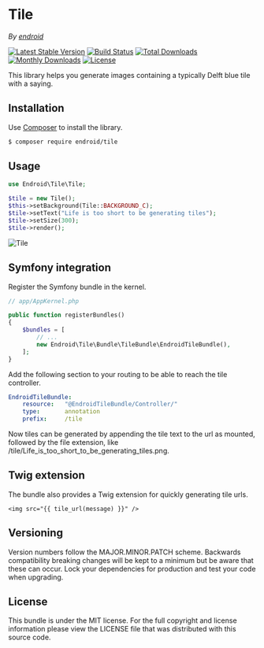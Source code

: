 Tile
====

*By [endroid](http://endroid.nl/)*

[![Latest Stable Version](http://img.shields.io/packagist/v/endroid/tile.svg)](https://packagist.org/packages/endroid/tile)
[![Build Status](http://img.shields.io/travis/endroid/Tile.svg)](http://travis-ci.org/endroid/Tile)
[![Total Downloads](http://img.shields.io/packagist/dt/endroid/tile.svg)](https://packagist.org/packages/endroid/tile)
[![Monthly Downloads](http://img.shields.io/packagist/dm/endroid/tile.svg)](https://packagist.org/packages/endroid/tile)
[![License](http://img.shields.io/packagist/l/endroid/tile.svg)](https://packagist.org/packages/endroid/tile)

This library helps you generate images containing a typically Delft blue tile with a saying.

## Installation

Use [Composer](https://getcomposer.org/) to install the library.

``` bash
$ composer require endroid/tile
```

## Usage

```php
use Endroid\Tile\Tile;

$tile = new Tile();
$this->setBackground(Tile::BACKGROUND_C);
$tile->setText("Life is too short to be generating tiles");
$tile->setSize(300);
$tile->render();

```

![Tile](http://endroid.nl/tile/Life%20is%20too%20short%20to%20be%20generating%20tiles.png)

## Symfony integration

Register the Symfony bundle in the kernel.

```php
// app/AppKernel.php

public function registerBundles()
{
    $bundles = [
        // ...
        new Endroid\Tile\Bundle\TileBundle\EndroidTileBundle(),
    ];
}
```

Add the following section to your routing to be able to reach the tile controller.

``` yml
EndroidTileBundle:
    resource:   "@EndroidTileBundle/Controller/"
    type:       annotation
    prefix:     /tile
```

Now tiles can be generated by appending the tile text to the url as mounted, followed
by the file extension, like /tile/Life_is_too_short_to_be_generating_tiles.png.

## Twig extension

The bundle also provides a Twig extension for quickly generating tile urls.

``` twig
<img src="{{ tile_url(message) }}" />
```

## Versioning

Version numbers follow the MAJOR.MINOR.PATCH scheme. Backwards compatibility
breaking changes will be kept to a minimum but be aware that these can occur.
Lock your dependencies for production and test your code when upgrading.

## License

This bundle is under the MIT license. For the full copyright and license
information please view the LICENSE file that was distributed with this source code.